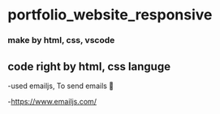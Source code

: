 # portfolio_website_responsive
### make by html, css, vscode

## code right by html, css languge

-used emailjs, To send emails 👀

-https://www.emailjs.com/
